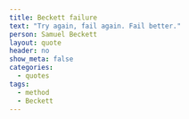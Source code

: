 ```yaml
---
title: Beckett failure
text: "Try again, fail again. Fail better."
person: Samuel Beckett
layout: quote
header: no
show_meta: false
categories:
  - quotes
tags:
  - method
  - Beckett
---
```

